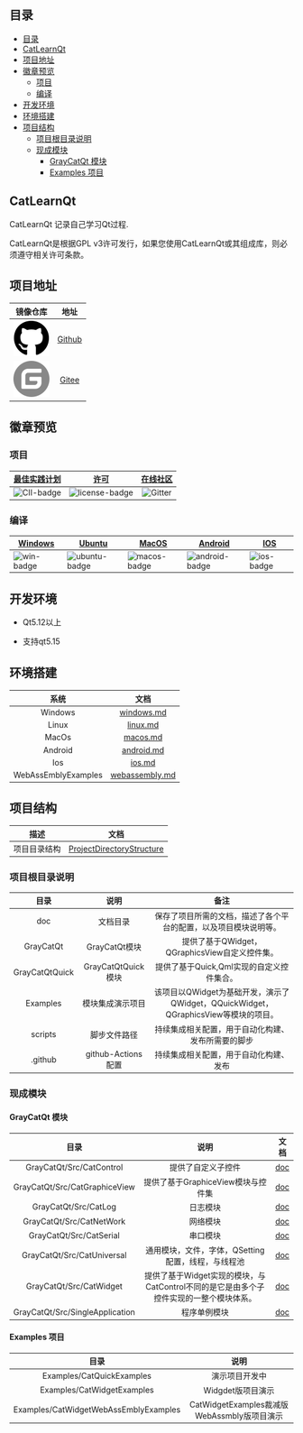 
## 目录

- [目录](#目录)
- [CatLearnQt](#catlearnqt)
- [项目地址](#项目地址)
- [徽章预览](#徽章预览)
  - [项目](#项目)
  - [编译](#编译)
- [开发环境](#开发环境)
- [环境搭建](#环境搭建)
- [项目结构](#项目结构)
  - [项目根目录说明](#项目根目录说明)
  - [现成模块](#现成模块)
    - [GrayCatQt 模块](#graycatqt-模块)
    - [Examples 项目](#examples-项目)

## CatLearnQt

CatLearnQt 记录自己学习Qt过程.

CatLearnQt是根据GPL v3许可发行，如果您使用CatLearnQt或其组成库，则必须遵守相关许可条款。


## 项目地址

| 镜像仓库 | 地址 |
|:--:|:--:|
| ![GitHub] | [Github](https://github.com/graycatya/CatLearnQt) |
| ![Gitee] | [Gitee](https://gitee.com/graycatya/CatLearnQt) |

[GitHub]: ./doc/Images/github.svg
[Gitee]: ./doc/Images/gitee-fill-round.svg

## 徽章预览

### 项目

|[最佳实践计划][CII-link]|[许可][license-link]| [在线社区][Gitter-link] |
|:--:|:--:|:--:|
|![CII-badge]|![license-badge]|![Gitter]|

[CII-badge]: https://bestpractices.coreinfrastructure.org/projects/4578/badge
[CII-link]: https://bestpractices.coreinfrastructure.org/zh-CN/projects/4578

[license-link]: https://github.com/graycatya/CatLearnQt/blob/main/Licence.md "LICENSE"
[license-badge]: https://img.shields.io/cran/l/devtools "GPL 3"

[Gitter-link]: https://gitter.im/CatLearnQt/community
[Gitter]: https://badges.gitter.im/CatLearnQt/community.svg "community"


### 编译

| [Windows][win-link]| [Ubuntu][ubuntu-link]|[MacOS][macos-link]|[Android][android-link]|[IOS][ios-link]|
|---------------|---------------|-----------------|-----------------|----------------|
| ![win-badge]  | ![ubuntu-badge]      | ![macos-badge] |![android-badge]   |![ios-badge]   |


[win-link]: https://github.com/graycatya/CatLearnQt/actions?query=workflow%3AWindows "WindowsAction"
[win-badge]: https://github.com/graycatya/CatLearnQt/workflows/Windows/badge.svg  "Windows"

[ubuntu-link]: https://github.com/graycatya/CatLearnQt/actions?query=workflow%3AUbuntu "UbuntuAction"
[ubuntu-badge]: https://github.com/graycatya/CatLearnQt/workflows/Ubuntu/badge.svg "Ubuntu"

[macos-link]: https://github.com/graycatya/CatLearnQt/actions?query=workflow%3AMacOS "MacOSAction"
[macos-badge]: https://github.com/graycatya/CatLearnQt/workflows/MacOS/badge.svg "MacOS"

[android-link]: https://github.com/graycatya/CatLearnQt/actions?query=workflow%3AAndroid "AndroidAction"
[android-badge]: https://github.com/graycatya/CatLearnQt/workflows/Android/badge.svg "Android"

[ios-link]: https://github.com/graycatya/CatLearnQt/actions?query=workflow%3AIOS "IOSAction"
[ios-badge]: https://github.com/graycatya/CatLearnQt/workflows/IOS/badge.svg "IOS"


## 开发环境

* Qt5.12以上

* 支持qt5.15

## 环境搭建


|系统|文档|
|:--:|:--:|
| Windows | [windows.md](doc/windows/windows.md) |
| Linux | [linux.md](doc/linux/linux.md) |
| MacOs | [macos.md](doc/macos/macos.md) |
| Android | [android.md](doc/android/android.md) |
| Ios | [ios.md](doc/ios/ios.md) |
| WebAssEmblyExamples | [webassembly.md](doc/QtDoc/webassembly/webassembly.md) |



## 项目结构

| 描述 | 文档 |
|:--:|:--:|
| 项目目录结构 | [ProjectDirectoryStructure](./doc/ProjectDirectoryStructure.md) |


### 项目根目录说明

| 目录 | 说明 | 备注 |
|:--:|:--:|:--:|
| doc | 文档目录 | 保存了项目所需的文档，描述了各个平台的配置，以及项目模块说明等。 |
| GrayCatQt | GrayCatQt模块 | 提供了基于QWidget，QGraphicsView自定义控件集。 |
| GrayCatQtQuick | GrayCatQtQuick模块 | 提供了基于Quick,Qml实现的自定义控件集合。 |
| Examples | 模块集成演示项目 | 该项目以QWidget为基础开发，演示了QWidget，QQuickWidget，QGraphicsView等模块的项目。 |
| scripts | 脚步文件路径 | 持续集成相关配置，用于自动化构建、发布所需要的脚步 |
| .github | github-Actions配置 | 持续集成相关配置，用于自动化构建、发布 |


### 现成模块

#### GrayCatQt 模块

| 目录 | 说明 | 文档 |
|:--:|:--:|:--:|
| GrayCatQt/Src/CatControl | 提供了自定义子控件 | [doc](./GrayCatQt/Src/CatControl/README.md) |
| GrayCatQt/Src/CatGraphiceView | 提供了基于GraphiceView模块与控件集 | [doc](./GrayCatQt/Src/CatGraphicsView/README.md) |
| GrayCatQt/Src/CatLog | 日志模块 | [doc](./GrayCatQt/Src/CatLog/README.md) |
| GrayCatQt/Src/CatNetWork | 网络模块 | [doc](./GrayCatQt/Src/CatNetWork/README.md) |
| GrayCatQt/Src/CatSerial | 串口模块 | [doc](./GrayCatQt/Src/CatSerial/README.md) |
| GrayCatQt/Src/CatUniversal | 通用模块，文件，字体，QSetting配置，线程，与线程池 | [doc](./GrayCatQt/Src/CatUniversal/README.md) |
| GrayCatQt/Src/CatWidget | 提供了基于Widget实现的模块，与CatControl不同的是它是由多个子控件实现的一整个模块体系。 | [doc](./GrayCatQt/Src/CatWidget/README.md) |
| GrayCatQt/Src/SingleApplication | 程序单例模块 | [doc](./GrayCatQt/Src/SingleApplication/README.md) |


#### Examples 项目

| 目录 | 说明 |
|:--:|:--:|
| Examples/CatQuickExamples | 演示项目开发中 |
| Examples/CatWidgetExamples | Widgdet版项目演示 |
| Examples/CatWidgetWebAssEmblyExamples | CatWidgetExamples裁减版WebAssmbly版项目演示 |
